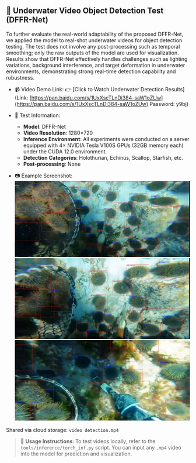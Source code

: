 ## 🎥 Underwater Video Object Detection Test (DFFR-Net)

To further evaluate the real-world adaptability of the proposed DFFR-Net, we applied the model to real-shot underwater videos for object detection testing. The test does not involve any post-processing such as temporal smoothing; only the raw outputs of the model are used for visualization. Results show that DFFR-Net effectively handles challenges such as lighting variations, background interference, and target deformation in underwater environments, demonstrating strong real-time detection capability and robustness.

* 📹 Video Demo Link:
  👉 \[Click to Watch Underwater Detection Results]\(Link: [https://pan.baidu.com/s/1UxXscTLnDi384-saW1oZUw](https://pan.baidu.com/s/1UxXscTLnDi384-saW1oZUw) Password: y9bj)

* 📌 Test Information:

  * **Model**: DFFR-Net
  * **Video Resolution**: 1280×720
  * **Inference Environment**: All experiments were conducted on a server equipped with 4× NVIDIA Tesla V100S GPUs (32GB memory each) under the CUDA 12.0 environment.
  * **Detection Categories**: Holothurian, Echinus, Scallop, Starfish, etc.
  * **Post-processing**: None

* 📷 Example Screenshot:
![Example Screenshot](img/1.png)
![Example Screenshot](img/2.png)
![Example Screenshot](img/3.png)



Shared via cloud storage: `video detection.mp4`

> 🔧 **Usage Instructions**:
> To test videos locally, refer to the `tools/inference/torch_inf.py` script. You can input any `.mp4` video into the model for prediction and visualization.

